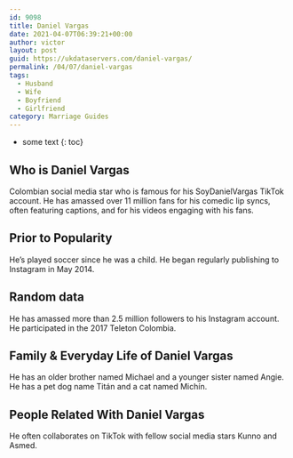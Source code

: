 ```yaml
---
id: 9098
title: Daniel Vargas
date: 2021-04-07T06:39:21+00:00
author: victor
layout: post
guid: https://ukdataservers.com/daniel-vargas/
permalink: /04/07/daniel-vargas
tags:
  - Husband
  - Wife
  - Boyfriend
  - Girlfriend
category: Marriage Guides
---
```


* some text
{: toc}


## Who is Daniel Vargas



Colombian social media star who is famous for his SoyDanielVargas TikTok account. He has amassed over 11 million fans for his comedic lip syncs, often featuring captions, and for his videos engaging with his fans. 

                
                
                
## Prior to Popularity



He&#8217;s played soccer since he was a child. He began regularly publishing to Instagram in May 2014. 

                
                
                
## Random data



He has amassed more than 2.5 million followers to his Instagram account. He participated in the 2017 Teleton Colombia. 

                
                
                
## Family & Everyday Life of Daniel Vargas



He has an older brother named Michael and a younger sister named Angie. He has a pet dog name Titán and a cat named Michín. 

                
                
                
## People Related With Daniel Vargas



He often collaborates on TikTok with fellow social media stars Kunno and Asmed. 

                
              
            
          
          
          